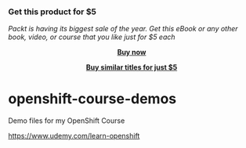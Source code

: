 
### Get this product for $5

<i>Packt is having its biggest sale of the year. Get this eBook or any other book, video, or course that you like just for $5 each</i>


<b><p align='center'>[Buy now](https://packt.link/9781838559090)</p></b>


<b><p align='center'>[Buy similar titles for just $5](https://subscription.packtpub.com/search)</p></b>


# openshift-course-demos
Demo files for my OpenShift Course

https://www.udemy.com/learn-openshift
